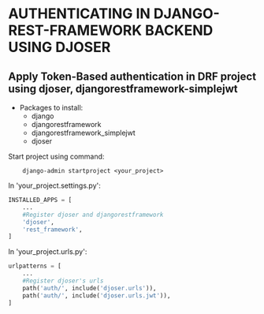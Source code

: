 # AUTHENTICATING IN DJANGO-REST-FRAMEWORK BACKEND USING DJOSER

## Apply Token-Based authentication in DRF project using djoser, djangorestframework-simplejwt

- Packages to install:
    - django
    - djangorestframework
    - djangorestframework_simplejwt
    - djoser

Start project using command:
```
    django-admin startproject <your_project>
```

In 'your_project.settings.py':
```python
INSTALLED_APPS = [
    ...
    #Register djoser and djangorestframework
    'djoser',
    'rest_framework',
]
```

In 'your_project.urls.py':
```python
urlpatterns = [
    ...
    #Register djoser's urls
    path('auth/', include('djoser.urls')),
    path('auth/', include('djoser.urls.jwt')),
]
```

